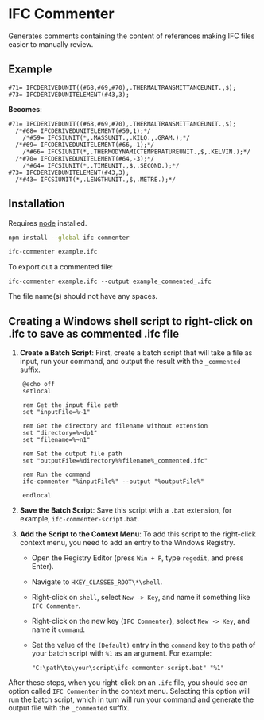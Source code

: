 # IFC Commenter

Generates comments containing the content of references making IFC files easier to manually review.

## Example

```ifc
#71= IFCDERIVEDUNIT((#68,#69,#70),.THERMALTRANSMITTANCEUNIT.,$);
#73= IFCDERIVEDUNITELEMENT(#43,3);
```

**Becomes**:

```ifc
#71= IFCDERIVEDUNIT((#68,#69,#70),.THERMALTRANSMITTANCEUNIT.,$);
  /*#68= IFCDERIVEDUNITELEMENT(#59,1);*/
    /*#59= IFCSIUNIT(*,.MASSUNIT.,.KILO.,.GRAM.);*/
  /*#69= IFCDERIVEDUNITELEMENT(#66,-1);*/
    /*#66= IFCSIUNIT(*,.THERMODYNAMICTEMPERATUREUNIT.,$,.KELVIN.);*/
  /*#70= IFCDERIVEDUNITELEMENT(#64,-3);*/
    /*#64= IFCSIUNIT(*,.TIMEUNIT.,$,.SECOND.);*/
#73= IFCDERIVEDUNITELEMENT(#43,3);
  /*#43= IFCSIUNIT(*,.LENGTHUNIT.,$,.METRE.);*/
```

## Installation

Requires [node](https://nodejs.org) installed.

```sh
npm install --global ifc-commenter

ifc-commenter example.ifc
```

To export out a commented file:

`ifc-commenter example.ifc --output example_commented_.ifc`

The file name(s) should not have any spaces.

## Creating a Windows shell script to right-click on .ifc to save as commented .ifc file
1.  **Create a Batch Script**: First, create a batch script that will take a file as input, run your command, and output the result with the `_commented` suffix.
    
```
    @echo off
    setlocal
    
    rem Get the input file path
    set "inputFile=%~1"
    
    rem Get the directory and filename without extension
    set "directory=%~dp1"
    set "filename=%~n1"
    
    rem Set the output file path
    set "outputFile=%directory%%filename%_commented.ifc"
    
    rem Run the command
    ifc-commenter "%inputFile%" --output "%outputFile%"
    
    endlocal
```
    
2.  **Save the Batch Script**: Save this script with a `.bat` extension, for example, `ifc-commenter-script.bat`.
    
3.  **Add the Script to the Context Menu**: To add this script to the right-click context menu, you need to add an entry to the Windows Registry.
    
    -   Open the Registry Editor (press `Win + R`, type `regedit`, and press Enter).
    -   Navigate to `HKEY_CLASSES_ROOT\*\shell`.
    -   Right-click on `shell`, select `New -> Key`, and name it something like `IFC Commenter`.
    -   Right-click on the new key (`IFC Commenter`), select `New -> Key`, and name it `command`.
    -   Set the value of the `(Default)` entry in the `command` key to the path of your batch script with `%1` as an argument. For example:
        
        `"C:\path\to\your\script\ifc-commenter-script.bat" "%1"` 
        

After these steps, when you right-click on an `.ifc` file, you should see an option called `IFC Commenter` in the context menu. Selecting this option will run the batch script, which in turn will run your command and generate the output file with the `_commented` suffix.
